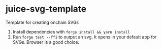 # juice-svg-template
Template for creating onchain SVGs

1. Install dependencies with `forge install && yarn install`
2. Run `forge test --ffi` to output an svg. It opens in your default app for SVGs. Browser is a good choice.